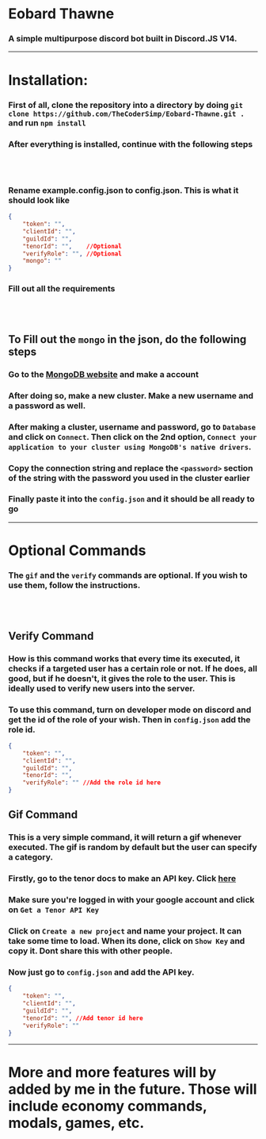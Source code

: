 # Eobard Thawne

### A simple multipurpose discord bot built in Discord.JS V14.




---
# Installation:
### First of all, clone the repository into a directory by doing `git clone https://github.com/TheCoderSimp/Eobard-Thawne.git .` and run `npm install`
### After everything is installed, continue with the following steps
<br> </br>
### Rename example.config.json to config.json. This is what it should look like
```json
{
    "token": "",
    "clientId": "",
    "guildId": "",
    "tenorId": "",    //Optional
    "verifyRole": "", //Optional
    "mongo": ""
}
```
### Fill out all the requirements
<br> </br>

## To Fill out the `mongo` in the json, do the following steps

### Go to the [MongoDB website](https://www.mongodb.com/) and make a account
### After doing so, make a new cluster. Make a new username and a password as well.
### After making a cluster, username and password, go to `Database` and click on `Connect`. Then click on the 2nd option, `Connect your application to your cluster using MongoDB's native drivers`.
### Copy the connection string and replace the `<password>` section of the string with the password you used in the cluster earlier
### Finally paste it into the `config.json` and it should be all ready to go
---

# Optional Commands

### The `gif` and the `verify` commands are optional. If you wish to use them, follow the instructions.

<br> </br>

## Verify Command
### How is this command works that every time its executed, it checks if a targeted user has a certain role or not. If he does, all good, but if he doesn't, it gives the role to the user. This is ideally used to verify new users into the server.
### To use this command, turn on developer mode on discord and get the id of the role of your wish. Then in `config.json` add the role id.

```json
{
    "token": "",
    "clientId": "",
    "guildId": "",
    "tenorId": "",
    "verifyRole": "" //Add the role id here
}
```

## Gif Command
### This is a very simple command, it will return a gif whenever executed. The gif is random by default but the user can specify a category.
### Firstly, go to the tenor docs to make an API key. Click [here](https://developers.google.com/tenor/guides/quickstart#setup)
### Make sure you're logged in with your google account and click on `Get a Tenor API Key`
### Click on `Create a new project` and name your project. It can take some time to load. When its done, click on `Show Key` and copy it. Dont share this with other people.
### Now just go to `config.json` and add the API key.
```json
{
    "token": "",
    "clientId": "",
    "guildId": "",
    "tenorId": "", //Add tenor id here
    "verifyRole": "" 
}
```

---

# More and more features will by added by me in the future. Those will include economy commands, modals, games, etc.